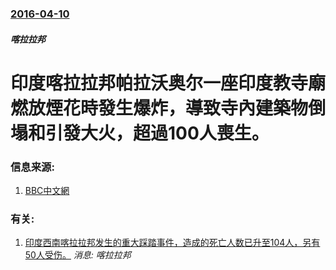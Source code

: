 ### [2016-04-10](/news/2016/04/10/index.md)

##### 喀拉拉邦
# 印度喀拉拉邦帕拉沃奥尔一座印度教寺廟燃放煙花時發生爆炸，導致寺內建築物倒塌和引發大火，超過100人喪生。 




### 信息来源:

1. [BBC中文網](http://www.bbc.com/zhongwen/simp/world/2016/04/160410_india_temple_fire)

### 有关:

1. [印度西南喀拉拉邦发生的重大踩踏事件，造成的死亡人数已升至104人，另有50人受伤。](/news/2011/01/14/印度西南喀拉拉邦发生的重大踩踏事件-造成的死亡人数已升至104人-另有50人受伤.md) _消息: 喀拉拉邦_
